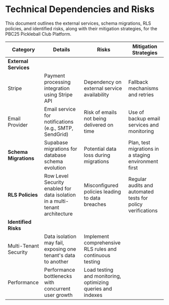 # Technical Dependencies and Risks

This document outlines the external services, schema migrations, RLS policies, and identified risks, along with their mitigation strategies, for the PBC25 Pickleball Club Platform.

| Category          | Details                                                                           | Risks                                      | Mitigation Strategies                                      |
|-------------------|-----------------------------------------------------------------------------------|--------------------------------------------|------------------------------------------------------------|
| **External Services** |                                                                                   |                                            |                                                            |
| Stripe            | Payment processing integration using Stripe API                                    | Dependency on external service availability | Fallback mechanisms and retries                            |
| Email Provider    | Email service for notifications (e.g., SMTP, SendGrid)                             | Risk of emails not being delivered on time | Use of backup email services and monitoring                |
| **Schema Migrations** | Supabase migrations for database schema evolution                                   | Potential data loss during migrations      | Plan, test migrations in a staging environment first       |
| **RLS Policies**  | Row Level Security enabled for data isolation in a multi-tenant architecture | Misconfigured policies leading to data breaches | Regular audits and automated tests for policy verifications |
| **Identified Risks** |                                                                                   |                                            |                                                            |
| Multi-Tenant Security | Data isolation may fail, exposing one tenant's data to another                       | Implement comprehensive RLS rules and continuous testing    |
| Performance       | Performance bottlenecks with concurrent user growth                                | Load testing and monitoring, optimizing queries and indexes |
